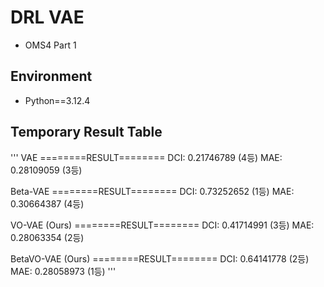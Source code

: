# DRL VAE
* OMS4 Part 1
## Environment
* Python==3.12.4
## Temporary Result Table
'''
VAE
========RESULT========
DCI: 0.21746789 (4등)
MAE: 0.28109059 (3등)

Beta-VAE
========RESULT========
DCI: 0.73252652 (1등)
MAE: 0.30664387 (4등)

VO-VAE (Ours)
========RESULT========
DCI: 0.41714991 (3등)
MAE: 0.28063354 (2등)

BetaVO-VAE (Ours)
========RESULT========
DCI: 0.64141778 (2등)
MAE: 0.28058973 (1등)
'''